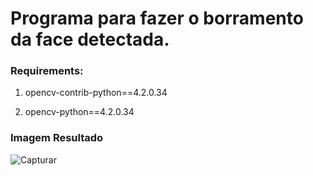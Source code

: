 # Programa para fazer o borramento da face detectada.

### Requirements:

1. opencv-contrib-python==4.2.0.34

2. opencv-python==4.2.0.34


### Imagem Resultado

![Capturar](https://user-images.githubusercontent.com/5797933/95398412-0be02b80-08dc-11eb-937b-92c93dd6cc0c.JPG)
